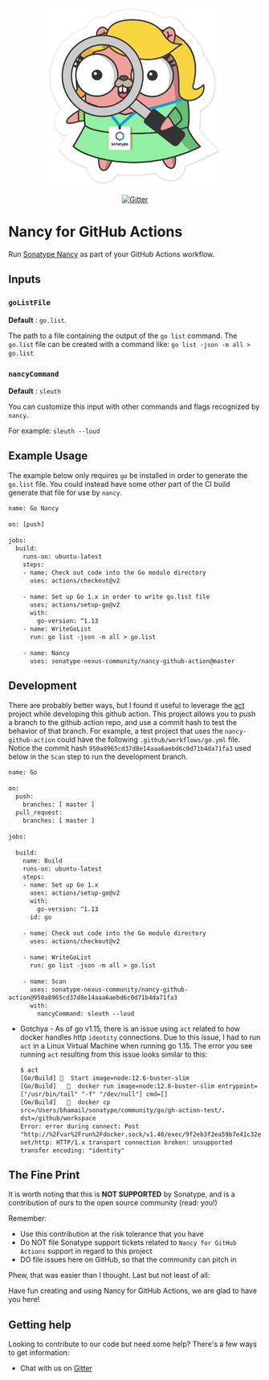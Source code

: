 <p align="center">
    <img src="https://github.com/sonatype-nexus-community/nancy/blob/master/docs/images/nancy.png" width="350"/>
</p>

<p align="center">
    <a href="https://gitter.im/sonatype-nexus-community/nancy?utm_source=badge&utm_medium=badge&utm_campaign=pr-badge"><img src="https://badges.gitter.im/sonatype-nexus-community/nancy.svg" alt="Gitter"></img></a>
</p>

# Nancy for GitHub Actions

Run [Sonatype Nancy](https://github.com/sonatype-nexus-community/nancy) as part of your GitHub Actions workflow.

## Inputs

### `goListFile`

**Default** : `go.list`. 

The path to a file containing the output of the `go list` command.
The `go.list` file can be created with a command like: `go list -json -m all > go.list`

### `nancyCommand`

**Default** : `sleuth` 

You can customize this input with other commands and flags recognized by `nancy`. 
 
For example: `sleuth --loud`

## Example Usage

The example below only requires `go` be installed in order to generate the `go.list` file. 
You could instead have some other part of the CI build generate that file for use by `nancy`.
```
name: Go Nancy

on: [push]

jobs:
  build:
    runs-on: ubuntu-latest
    steps:
    - name: Check out code into the Go module directory
      uses: actions/checkout@v2

    - name: Set up Go 1.x in order to write go.list file
      uses: actions/setup-go@v2
      with:
        go-version: ^1.13
    - name: WriteGoList
      run: go list -json -m all > go.list

    - name: Nancy
      uses: sonatype-nexus-community/nancy-github-action@master
```

## Development

There are probably better ways, but I found it useful to leverage the [act](https://github.com/nektos/act) project while developing
this github action. This project allows you to push a branch to the github action repo, and use a commit hash to test the behavior
of that branch. For example, a test project that uses the `nancy-github-action` could have the following `.github/workflows/go.yml` file. 
Notice the commit hash `950a8965cd37d8e14aaa6aebd6c0d71b4da71fa3` used below in the `Scan` step to run the 
development branch. 

```
name: Go

on:
  push:
    branches: [ master ]
  pull_request:
    branches: [ master ]

jobs:

  build:
    name: Build
    runs-on: ubuntu-latest
    steps:
    - name: Set up Go 1.x
      uses: actions/setup-go@v2
      with:
        go-version: ^1.13
      id: go

    - name: Check out code into the Go module directory
      uses: actions/checkout@v2

    - name: WriteGoList
      run: go list -json -m all > go.list

    - name: Scan
      uses: sonatype-nexus-community/nancy-github-action@950a8965cd37d8e14aaa6aebd6c0d71b4da71fa3
      with:
        nancyCommand: sleuth --loud
```
 
  * Gotchya - As of go v1.15, there is an issue using `act` related to how docker handles http `identity`
  connections. Due to this issue, I had to run `act` in a Linux Virtual Machine when running go 1.15. The error 
  you see running `act` resulting from this issue looks similar to this:
    ```
    $ act 
    [Go/Build] 🚀  Start image=node:12.6-buster-slim
    [Go/Build]   🐳  docker run image=node:12.6-buster-slim entrypoint=["/usr/bin/tail" "-f" "/dev/null"] cmd=[]
    [Go/Build]   🐳  docker cp src=/Users/bhamail/sonatype/community/go/gh-action-test/. dst=/github/workspace
    Error: error during connect: Post "http://%2Fvar%2Frun%2Fdocker.sock/v1.40/exec/9f2eb3f2ea59b7e41c32efe56a90c2919fe4b459b3f1e763dd02686f797839da/start": net/http: HTTP/1.x transport connection broken: unsupported transfer encoding: "identity"
    ```

## The Fine Print

It is worth noting that this is **NOT SUPPORTED** by Sonatype, and is a contribution of ours
to the open source community (read: you!)

Remember:

* Use this contribution at the risk tolerance that you have
* Do NOT file Sonatype support tickets related to `Nancy for GitHub Actions` support in regard to this project
* DO file issues here on GitHub, so that the community can pitch in

Phew, that was easier than I thought. Last but not least of all:

Have fun creating and using Nancy for GitHub Actions, we are glad to have you here!

## Getting help

Looking to contribute to our code but need some help? There's a few ways to get information:

* Chat with us on [Gitter](https://gitter.im/sonatype-nexus-community/nancy)

